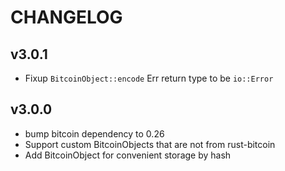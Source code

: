 CHANGELOG
=========


## v3.0.1

- Fixup `BitcoinObject::encode` Err return type to be `io::Error`

## v3.0.0

- bump bitcoin dependency to 0.26
- Support custom BitcoinObjects that are not from rust-bitcoin
- Add BitcoinObject for convenient storage by hash
